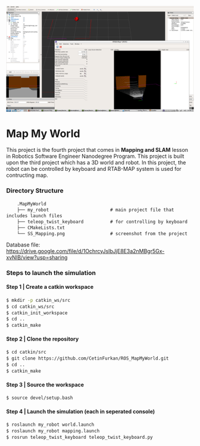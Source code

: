 
![alt text](SS_Mapping.png)
# Map My World
This project is the fourth project that comes in **Mapping and SLAM** lesson in Robotics Software Engineer Nanodegree Program. This project is built upon the third project which has a 3D world and robot. In this project, the robot can be controlled by keyboard and RTAB-MAP system is used for contructing map.

### Directory Structure
```
    .MapMyWorld                          
    ├── my_robot                       # main project file that includes launch files  
    ├── teleop_twist_keyboard          # for controlling by keyboard   
    ├── CMakeLists.txt                   
    └── SS_Mapping.png                 # screenshot from the project
```
Database file: https://drive.google.com/file/d/1OchrcyJsIbJjE8E3a2nMBgr5Gx-xvNIB/view?usp=sharing

### Steps to launch the simulation

#### Step 1 | Create a catkin workspace
```sh
$ mkdir -p catkin_ws/src
$ cd catkin_ws/src
$ catkin_init_workspace
$ cd ..
$ catkin_make
```

#### Step 2 | Clone the repository
```sh
$ cd catkin/src
$ git clone https://github.com/CetinFurkan/ROS_MapMyWorld.git  
$ cd ..
$ catkin_make
```

#### Step 3 | Source the workspace  
```sh
$ source devel/setup.bash
```

#### Step 4 | Launch the simulation (each in seperated console)
```sh
$ roslaunch my_robot world.launch 
$ roslaunch my_robot mapping.launch
$ rosrun teleop_twist_keyboard teleop_twist_keyboard.py
```
